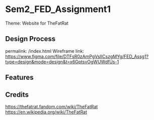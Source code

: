 # Sem2_FED_Assignment1

Theme: Website for TheFatRat

## Design Process
permalink: /index.html
Wireframe link: https://www.figma.com/file/DTFsR0zAmPgVsIICszgMYg/FED_Assg1?type=design&mode=design&t=x6GptsvOgWUWdfUs-1

## Features

## Credits
https://thefatrat.fandom.com/wiki/TheFatRat
https://en.wikipedia.org/wiki/TheFatRat